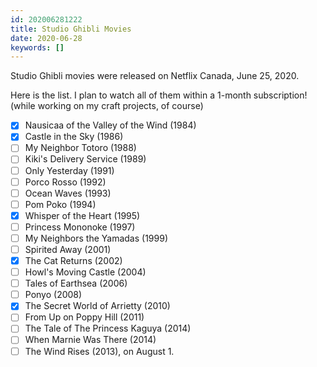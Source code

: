 ```yaml
---
id: 202006281222
title: Studio Ghibli Movies
date: 2020-06-28
keywords: []
---
```


Studio Ghibli movies were released on Netflix Canada, June 25, 2020.

Here is the list. I plan to watch all of them within a 1-month subscription! (while working on my craft projects, of course)

- [x]  Nausicaa of the Valley of the Wind (1984)
- [x]  Castle in the Sky (1986)
- [ ]  My Neighbor Totoro (1988)
- [ ]  Kiki's Delivery Service (1989)
- [ ]  Only Yesterday (1991)
- [ ]  Porco Rosso (1992)
- [ ]  Ocean Waves (1993)
- [ ]  Pom Poko (1994)
- [x]  Whisper of the Heart (1995)
- [ ]  Princess Mononoke (1997)
- [ ]  My Neighbors the Yamadas (1999)
- [ ]  Spirited Away (2001)
- [x]  The Cat Returns (2002)
- [ ]  Howl's Moving Castle (2004)
- [ ]  Tales of Earthsea (2006)
- [ ]  Ponyo (2008)
- [x]  The Secret World of Arrietty (2010)
- [ ]  From Up on Poppy Hill (2011)
- [ ]  The Tale of The Princess Kaguya (2014)
- [ ]  When Marnie Was There (2014)
- [ ]  The Wind Rises (2013), on August 1.